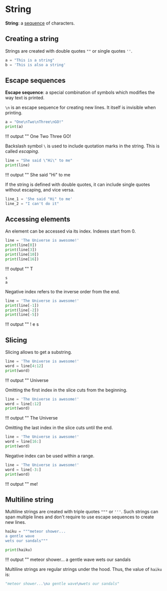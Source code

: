 # String

**String**: a [sequence](/sequence) of characters.

## Creating a string

Strings are created with double quotes `""` or single quotes `''`.

```python
a = "This is a string"
b = 'This is also a string'
```

## Escape sequences

**Escape sequence**: a special combination of symbols which modifies the way text is printed.

`\n` is an escape sequence for creating new lines. It itself is invisible when printing.

```python
a = "One\nTwo\nThree\nGO!"
print(a)
```

!!! output ""
    One
    Two
    Three
    GO!

Backslash symbol `\` is used to include quotation marks in the string. This is called *escaping*.

```python
line = "She said \"Hi\" to me"
print(line)
```

!!! output ""
    She said "Hi" to me

If the string is defined with double quotes, it can include single quotes without escaping, and vice versa.

```python
line_1 = 'She said "Hi" to me'
line_2 = "I can't do it"
```

## Accessing elements

An element can be accessed via its index. Indexes start from 0.

```python
line = 'The Universe is awesome!'
print(line[0])
print(line[3])
print(line[10])
print(line[16])
```

!!! output ""
    T

    s
    a

Negative index refers to the inverse order from the end.

```python
line = 'The Universe is awesome!'
print(line[-1])
print(line[-2])
print(line[-5])
```

!!! output ""
    !
    e
    s

## Slicing

Slicing allows to get a substring.

```python
line = 'The Universe is awesome!'
word = line[4:12]
print(word)
```

!!! output ""
    Universe

Omitting the first index in the slice cuts from the beginning.

```python
line = 'The Universe is awesome!'
word = line[:12]
print(word)
```

!!! output ""
    The Universe

Omitting the last index in the slice cuts until the end.

```python
line = 'The Universe is awesome!'
word = line[16:]
print(word)
```

Negative index can be used within a range.

```python
line = 'The Universe is awesome!'
word = line[-3:]
print(word)
```


!!! output ""
    me!


## Multiline string

Multiline strings are created with triple quotes `"""` or `'''`. Such strings can span multiple lines and don't require to use escape sequences to create new lines.

```python
haiku = """meteor shower...
a gentle wave
wets our sandals"""

print(haiku)
```

!!! output ""
    meteor shower...
    a gentle wave
    wets our sandals

Multiline strings are regular strings under the hood. Thus, the value of `haiku` is:

```python
"meteor shower...\na gentle wave\nwets our sandals"
```
